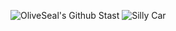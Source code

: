 ![OliveSeal's Github Stast](https://github-readme-stats.vercel.app/api?username=OliveSeal&hide=prs&theme=transparent)
![Silly Car](https://i1.sndcdn.com/artworks-zyYqA8D0BdfuyH28-WeeHrw-t500x500.jpg)
